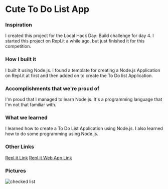 # Cute To Do List App

### Inspiration
I created this project for the Local Hack Day: Build challenge for day 4. I started this project on Repl.it a while ago, but just finished it for this competition.

### How I built it
I built it using Node.js. I found a template for creating a Node.js Application on Repl.it at first and then added on to create the To Do list Application.

### Accomplishments that we're proud of
I'm proud that I managed to learn Node.js. It's a programming language that I'm not that familiar with.

### What we learned
I learned how to create a To Do List Application using Node.js. I also learned how to do some programming using Node.js.

### Other Links

[Repl.it Link](https://repl.it/@BrooklynF1/To-Do-App)
[Repl.it Web App Link](https://To-Do-App.brooklynf1.repl.co)

### Pictures

![checked list](images.png)
